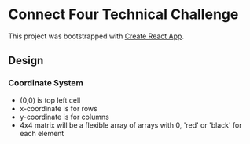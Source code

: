 # Connect Four Technical Challenge

This project was bootstrapped with [Create React App](https://github.com/facebook/create-react-app).

## Design

### Coordinate System

- (0,0) is top left cell
- x-coordinate is for rows
- y-coordinate is for columns
- 4x4 matrix will be a flexible array of arrays with 0, 'red' or 'black' for each element
